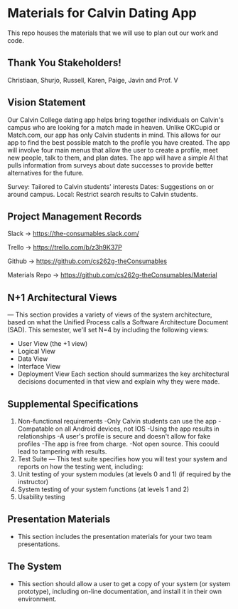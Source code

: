 # Materials for Calvin Dating App
This repo houses the materials that we will use to plan out our work and code.

Thank You Stakeholders!
------------------------
Christiaan, Shurjo, Russell, Karen, Paige, Javin and Prof. V

Vision Statement
------------------------
Our Calvin College dating app helps bring together individuals on Calvin's campus who are looking for a match made in heaven. Unlike OKCupid or Match.com, our app has only Calvin students in mind. This allows for our app to find the best possible match to the profile you have created. The app will involve four main menus that allow the user to create a profile, meet new people, talk to them, and plan dates. The app will have a simple AI that pulls information from surveys about date successes to provide better alternatives for the future.

Survey: Tailored to Calvin students' interests
Dates: Suggestions on or around campus.
Local: Restrict search results to Calvin students.

Project Management Records
------------------------
Slack   -> https://the-consumables.slack.com/

Trello  -> https://trello.com/b/z3h9K37P

Github  -> https://github.com/cs262g-theConsumables

Materials Repo  -> https://github.com/cs262g-theConsumables/Material

N+1 Architectural Views 
------------------------
— This section provides a variety of views of the system architecture, based on what the Unified Process calls a Software Architecture Document (SAD). This semester, we'll set N=4 by including the following views:
- User View (the +1 view)
- Logical View
- Data View
- Interface View
- Deployment View
Each section should summarizes the key architectural decisions documented in that view and explain why they were made.

Supplemental Specifications 
------------------------
1. Non-functional requirements
-Only Calvin students can use the app
-Compatable on all Android devices, not IOS
-Using the app results in relationships
-A user's profile is secure and doesn't allow for fake profiles
-The app is free from charge.
-Not open source. This coould lead to tampering with results.
2. Test Suite — This test suite specifies how you will test your system and reports on how the testing went, including:
3. Unit testing of your system modules (at levels 0 and 1) (if required by the instructor)
4. System testing of your system functions (at levels 1 and 2)
5. Usability testing

Presentation Materials 
------------------------
- This section includes the presentation materials for your two team presentations.

The System
------------------------
- This section should allow a user to get a copy of your system (or system prototype), including on-line documentation, and install it in their own environment.
